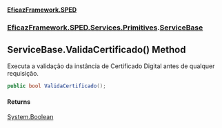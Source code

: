 #### [EficazFramework.SPED](EficazFrameworkSPED.md 'EficazFramework SPED')
### [EficazFramework.SPED.Services.Primitives](EficazFramework.SPED.Services.Primitives.md 'EficazFramework.SPED.Services.Primitives').[ServiceBase](EficazFramework.SPED.Services.Primitives/ServiceBase.md 'EficazFramework.SPED.Services.Primitives.ServiceBase')

## ServiceBase.ValidaCertificado() Method

Executa a validação da instância de Certificado Digital antes de qualquer requisição.

```csharp
public bool ValidaCertificado();
```

#### Returns
[System.Boolean](https://docs.microsoft.com/en-us/dotnet/api/System.Boolean 'System.Boolean')